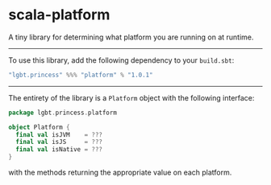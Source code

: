 # scala-platform
A tiny library for determining what platform you are running on at runtime.

--------

To use this library, add the following dependency to your `build.sbt`:

```scala
"lgbt.princess" %%% "platform" % "1.0.1"
```

--------

The entirety of the library is a `Platform` object with the
following interface:

```scala
package lgbt.princess.platform

object Platform {
  final val isJVM    = ???
  final val isJS     = ???
  final val isNative = ???
}
```

with the methods returning the appropriate value on each platform.
